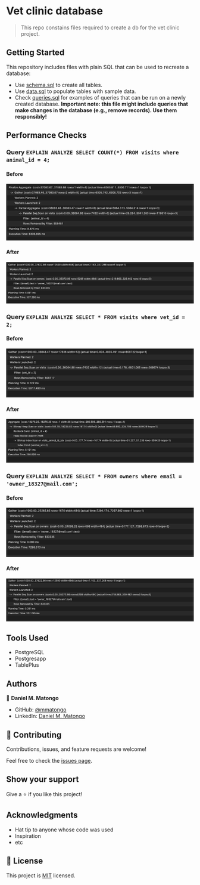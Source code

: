 # Vet clinic database

> This repo constains files required to create a db for the vet clinic project.


## Getting Started

This repository includes files with plain SQL that can be used to recreate a database:

- Use [schema.sql](./schema.sql) to create all tables.
- Use [data.sql](./data.sql) to populate tables with sample data.
- Check [queries.sql](./queries.sql) for examples of queries that can be run on a newly created database. **Important note: this file might include queries that make changes in the database (e.g., remove records). Use them responsibly!**


## Performance Checks

### Query `EXPLAIN ANALYZE SELECT COUNT(*) FROM visits where animal_id = 4;`
#### Before
![1](./img/1-before.png)
#### After
![1](./img/1-after.png)

### Query `EXPLAIN ANALYZE SELECT * FROM visits where vet_id = 2;`
#### Before
![1](./img/2-before.png)
#### After
![1](./img/2-after.png)

### Query `EXPLAIN ANALYZE SELECT * FROM owners where email = 'owner_18327@mail.com';`
#### Before
![1](./img/3-before.png)
#### After
![1](./img/3-after.png)

## Tools Used
- PostgreSQL
- Postgresapp
- TablePlus

## Authors

👤 **Daniel M. Matongo**

- GitHub: [@mmatongo](https://github.com/mmatongo)
- LinkedIn: [Daniel M. Matongo](https://linkedin.com/in/mmatongo)

## 🤝 Contributing

Contributions, issues, and feature requests are welcome!

Feel free to check the [issues page](../../issues/).

## Show your support

Give a ⭐️ if you like this project!

## Acknowledgments

- Hat tip to anyone whose code was used
- Inspiration
- etc

## 📝 License

This project is [MIT](./MIT.md) licensed.
